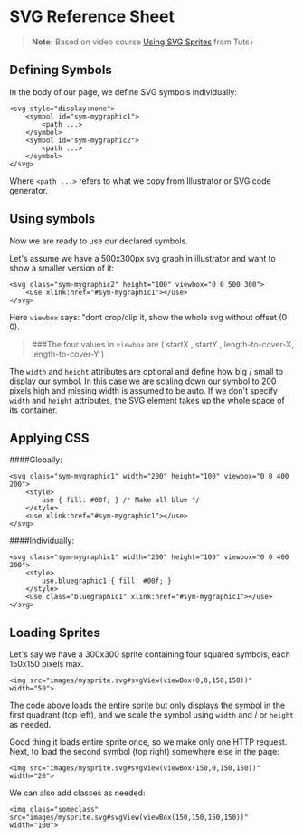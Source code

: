 SVG Reference Sheet
=================

> **Note:** Based on video course [Using SVG Sprites](http://webdesign.tutsplus.com/courses/using-svg-sprites) from Tuts+

Defining Symbols
---------------------
In the body of our page, we define SVG symbols individually:
```
<svg style="display:none">
	<symbol id="sym-mygraphic1">
		<path ...>
	</symbol>
	<symbol id="sym-mygraphic2">			
		<path ...>
	</symbol>
</svg>
```

Where `<path ...>` refers to what we copy from Illustrator or SVG code generator.

Using symbols
-----------------
Now we are ready to use our declared symbols.

Let's assume we have a 500x300px svg graph in illustrator and want to show a smaller version of it:
```
<svg class="sym-mygraphic2" height="100" viewbox="0 0 500 300">
	<use xlink:href="#sym-mygraphic1"></use>
</svg>
```
Here `viewbox` says: "dont crop/clip it, show the whole svg without offset (0 0).

>###The four values in `viewbox` are ( startX , startY , length-to-cover-X, length-to-cover-Y )

The `width` and `height` attributes are optional and define how big / small to display our symbol. In this case we are scaling down our symbol to 200 pixels high and missing width is assumed to be auto.
If we don't specify `width` and `height` attributes, the SVG element takes up the whole space of its container.

Applying CSS
----------------

####Globally:
```
<svg class="sym-mygraphic1" width="200" height="100" viewbox="0 0 400 200">
	<style>
		use { fill: #00f; } /* Make all blue */
	</style>
	<use xlink:href="#sym-mygraphic1"></use>
</svg>
```


####Individually:
```
<svg class="sym-mygraphic1" width="200" height="100" viewbox="0 0 400 200">
	<style>
		use.bluegraphic1 { fill: #00f; }
	</style>
	<use class="bluegraphic1" xlink:href="#sym-mygraphic1"></use>
</svg>
```

Loading Sprites
------------------
Let's say we have a 300x300 sprite containing four squared symbols, each 150x150 pixels max.
```
<img src="images/mysprite.svg#svgView(viewBox(0,0,150,150))" width="50">
```
The code above loads the entire sprite but only displays the symbol in the first quadrant (top left), and we scale the symbol using `width` and / or `height` as needed.

Good thing it loads entire sprite once, so we make only one HTTP request. Next, to load the second symbol (top right) somewhere else in the page:
```
<img src="images/mysprite.svg#svgView(viewBox(150,0,150,150))" width="20">
```

We can also add classes as needed:
```
<img class="someclass" src="images/mysprite.svg#svgView(viewBox(150,150,150,150))" width="100">
